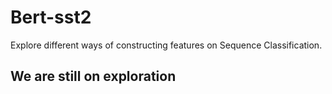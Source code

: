 # Bert-sst2
Explore different ways of constructing features on Sequence Classification.
## We are still on exploration
